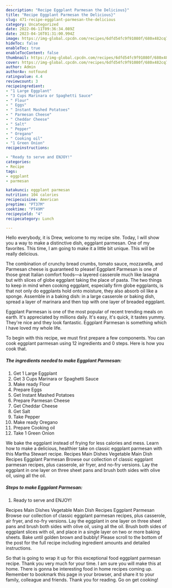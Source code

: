 ```yaml
---
description: "Recipe Eggplant Parmesan the Delicious}"
title: "Recipe Eggplant Parmesan the Delicious}"
slug: 471-recipe-eggplant-parmesan-the-delicious
category: Uncategorized
date: 2022-06-11T09:36:34.089Z
date: 2023-04-16T01:31:00.994Z
image: https://img-global.cpcdn.com/recipes/6dfd54fc9f91080f/680x482cq70/eggplant-parmesan-recipe-main-photo.jpg
hideToc: false
enableToc: true
enableTocContent: false
thumbnail: https://img-global.cpcdn.com/recipes/6dfd54fc9f91080f/680x482cq70/eggplant-parmesan-recipe-main-photo.jpg
cover: https://img-global.cpcdn.com/recipes/6dfd54fc9f91080f/680x482cq70/eggplant-parmesan-recipe-main-photo.jpg
author: Admin
authorAv: notfound
ratingvalue: 4.4
reviewcount: 3
recipeingredient:
- "1 Large Eggplant"
- "3 Cups Marinara or Spaghetti Sauce"
- " Flour"
- " Eggs"
- " Instant Mashed Potatoes"
- " Parmesan Cheese"
- " Cheddar Cheese"
- " Salt"
- " Pepper"
- " Oregano"
- " Cooking oil"
- "1 Green Onion"
recipeinstructions:

- "Ready to serve and ENJOY!"
categories:
- Recipe
tags:
- eggplant
- parmesan

katakunci: eggplant parmesan 
nutrition: 104 calories
recipecuisine: American
preptime: "PT37M"
cooktime: "PT49M"
recipeyield: "4"
recipecategory: Lunch

---
```



Hello everybody, it is Drew, welcome to my recipe site. Today, I will show you a way to make a distinctive dish, eggplant parmesan. One of my favorites. This time, I am going to make it a little bit unique. This will be really delicious.

The combination of crunchy bread crumbs, tomato sauce, mozzarella, and Parmesan cheese is guaranteed to please! Eggplant Parmesan is one of those great Italian comfort foods—a layered casserole much like lasagna but with slices of globe eggplant taking the place of pasta. The two things to keep in mind when cooking eggplant, especially firm globe eggplants, is that not only do eggplants hold onto moisture, they also absorb oil like a sponge. Assemble in a baking dish: in a large casserole or baking dish, spread a layer of marinara and then top with one layer of breaded eggplant.

Eggplant Parmesan is one of the most popular of recent trending meals on earth. It's appreciated by millions daily. It's easy, it's quick, it tastes yummy. They're nice and they look fantastic. Eggplant Parmesan is something which I have loved my whole life.


To begin with this recipe, we must first prepare a few components. You can cook eggplant parmesan using 12 ingredients and 0 steps. Here is how you cook that.

<!--inarticleads1-->

##### The ingredients needed to make Eggplant Parmesan:

1. Get 1 Large Eggplant
1. Get 3 Cups Marinara or Spaghetti Sauce
1. Make ready  Flour
1. Prepare  Eggs
1. Get  Instant Mashed Potatoes
1. Prepare  Parmesan Cheese
1. Get  Cheddar Cheese
1. Get  Salt
1. Take  Pepper
1. Make ready  Oregano
1. Prepare  Cooking oil
1. Take 1 Green Onion


We bake the eggplant instead of frying for less calories and mess. Learn how to make a delicious, healthier take on classic eggplant parmesan with this Martha Stewart recipe. Recipes Main Dishes Vegetable Main Dish Recipes Eggplant Parmesan Browse our collection of classic eggplant parmesan recipes, plus casserole, air fryer, and no-fry versions. Lay the eggplant in one layer on three sheet pans and brush both sides with olive oil, using all the oil. 

<!--inarticleads2-->

##### Steps to make Eggplant Parmesan:


1. Ready to serve and ENJOY!

Recipes Main Dishes Vegetable Main Dish Recipes Eggplant Parmesan Browse our collection of classic eggplant parmesan recipes, plus casserole, air fryer, and no-fry versions. Lay the eggplant in one layer on three sheet pans and brush both sides with olive oil, using all the oil. Brush both sides of eggplant slices with oil, and place in a single layer on two or more baking sheets. Bake until golden brown and bubbly! Please scroll to the bottom of the post for the full recipe including ingredient amounts and detailed instructions. 

So that is going to wrap it up for this exceptional food eggplant parmesan recipe. Thank you very much for your time. I am sure you will make this at home. There is gonna be interesting food in home recipes coming up. Remember to bookmark this page in your browser, and share it to your family, colleague and friends. Thank you for reading. Go on get cooking!
